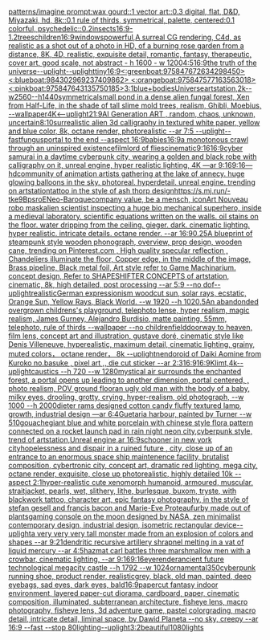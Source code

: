 [patterns](https://www.ebank.nz/aiartgenerator?category=patterns)[/imagine prompt:wax gourd::1 vector art::0.3 digital, flat, D&D, Miyazaki, hd, 8k::0.1 rule of thirds, symmetrical, palette, centered:0.1 colorful, psychedelic::0.2](https://www.ebank.nz/aiartgenerator?category=/imagine%20prompt%3Awax%20gourd%3A%3A1%20vector%20art%3A%3A0.3%20digital%2C%20flat%2C%20D%26D%2C%20Miyazaki%2C%20hd%2C%208k%3A%3A0.1%20rule%20of%20thirds%2C%20symmetrical%2C%20palette%2C%20centered%3A0.1%20colorful%2C%20psychedelic%3A%3A0.2)[insects](https://www.ebank.nz/aiartgenerator?category=insects)[16:9](https://www.ebank.nz/aiartgenerator?category=16%3A9)[-1.2](https://www.ebank.nz/aiartgenerator?category=-1.2)[trees](https://www.ebank.nz/aiartgenerator?category=trees)[children](https://www.ebank.nz/aiartgenerator?category=children)[16:9](https://www.ebank.nz/aiartgenerator?category=16%3A9)[windows](https://www.ebank.nz/aiartgenerator?category=windows)[powerful,](https://www.ebank.nz/aiartgenerator?category=powerful%2C)[A surreal CG rendering, C4d, as realistic as a shot out of a photo in HD, of a burning rose garden from a distance, 8K, 4D, realistic, exquisite detail, romantic, fantasy, therapeutic, cover art, good scale, not abstract - h 1600 - w 1200](https://www.ebank.nz/aiartgenerator?category=A%20surreal%20CG%20rendering%2C%20C4d%2C%20as%20realistic%20as%20a%20shot%20out%20of%20a%20photo%20in%20HD%2C%20of%20a%20burning%20rose%20garden%20from%20a%20distance%2C%208K%2C%204D%2C%20realistic%2C%20exquisite%20detail%2C%20romantic%2C%20fantasy%2C%20therapeutic%2C%20cover%20art%2C%20good%20scale%2C%20not%20abstract%20-%20h%201600%20-%20w%201200)[4:5](https://www.ebank.nz/aiartgenerator?category=4%3A5)[16:9](https://www.ebank.nz/aiartgenerator?category=16%3A9)[the truth of the universe](https://www.ebank.nz/aiartgenerator?category=the%20truth%20of%20the%20universe)[--uplight](https://www.ebank.nz/aiartgenerator?category=--uplight)[--uplight](https://www.ebank.nz/aiartgenerator?category=--uplight)[tiny](https://www.ebank.nz/aiartgenerator?category=tiny)[16:9](https://www.ebank.nz/aiartgenerator?category=16%3A9)[<:greenboat:975847672634298450> <:blueboat:984302969237409862> <:orangeboat:975847577163563018> <:pinkboat:975847643135750185>](https://www.ebank.nz/aiartgenerator?category=%3C%3Agreenboat%3A975847672634298450%3E%20%3C%3Ablueboat%3A984302969237409862%3E%20%3C%3Aorangeboat%3A975847577163563018%3E%20%3C%3Apinkboat%3A975847643135750185%3E)[3:1](https://www.ebank.nz/aiartgenerator?category=3%3A1)[blue+](https://www.ebank.nz/aiartgenerator?category=blue%2B)[bodies](https://www.ebank.nz/aiartgenerator?category=bodies)[Universe](https://www.ebank.nz/aiartgenerator?category=Universe)[artstation,2k--w2560--h1440](https://www.ebank.nz/aiartgenerator?category=artstation%2C2k--w2560--h1440)[symmetrical](https://www.ebank.nz/aiartgenerator?category=symmetrical)[small pond in a dense alien fungal forest, Xen from Half-Life, in the shade of tall slime mold trees, realism, Ghibli, Moebius, --wallpaper](https://www.ebank.nz/aiartgenerator?category=small%20pond%20in%20a%20dense%20alien%20fungal%20forest%2C%20Xen%20from%20Half-Life%2C%20in%20the%20shade%20of%20tall%20slime%20mold%20trees%2C%20realism%2C%20Ghibli%2C%20Moebius%2C%20--wallpaper)[4K](https://www.ebank.nz/aiartgenerator?category=4K)[<--uplight](https://www.ebank.nz/aiartgenerator?category=%3C--uplight)[21:9](https://www.ebank.nz/aiartgenerator?category=21%3A9)[AI Generation ART , random, chaos, unknown, uncertain](https://www.ebank.nz/aiartgenerator?category=AI%20Generation%20ART%20%2C%20random%2C%20chaos%2C%20unknown%2C%20uncertain)[8:10](https://www.ebank.nz/aiartgenerator?category=8%3A10)[surrealistic alien 3d calligraphy in textured white paper, yellow and blue color, 8k, octane render, photorealistic --ar 7:5 --uplight](https://www.ebank.nz/aiartgenerator?category=surrealistic%20alien%203d%20calligraphy%20in%20textured%20white%20paper%2C%20yellow%20and%20blue%20color%2C%208k%2C%20octane%20render%2C%20photorealistic%20--ar%207%3A5%20--uplight)[--fast](https://www.ebank.nz/aiartgenerator?category=--fast)[fungus](https://www.ebank.nz/aiartgenerator?category=fungus)[portal to the end --aspect 16:9](https://www.ebank.nz/aiartgenerator?category=portal%20to%20the%20end%20--aspect%2016%3A9)[babies](https://www.ebank.nz/aiartgenerator?category=babies)[16:9](https://www.ebank.nz/aiartgenerator?category=16%3A9)[a monotonous crawl through an uninspired existence](https://www.ebank.nz/aiartgenerator?category=a%20monotonous%20crawl%20through%20an%20uninspired%20existence)[film](https://www.ebank.nz/aiartgenerator?category=film)[lord of flies](https://www.ebank.nz/aiartgenerator?category=lord%20of%20flies)[cinematic](https://www.ebank.nz/aiartgenerator?category=cinematic)[9:16](https://www.ebank.nz/aiartgenerator?category=9%3A16)[16:9](https://www.ebank.nz/aiartgenerator?category=16%3A9)[cyber samurai in a daytime cyberpunk city, wearing a golden and black robe with calligraphy on it, unreal engine, hyper realistic lighting, 4K —ar 9:16](https://www.ebank.nz/aiartgenerator?category=cyber%20samurai%20in%20a%20daytime%20cyberpunk%20city%2C%20wearing%20a%20golden%20and%20black%20robe%20with%20calligraphy%20on%20it%2C%20unreal%20engine%2C%20hyper%20realistic%20lighting%2C%204K%20%E2%80%94ar%209%3A16)[9:16](https://www.ebank.nz/aiartgenerator?category=9%3A16)[—hd](https://www.ebank.nz/aiartgenerator?category=%E2%80%94hd)[community of animation artists gathering at the lake of annecy. huge glowing balloons in the sky. photoreal. hyperdetail. unreal engine. trending on artstation](https://www.ebank.nz/aiartgenerator?category=community%20of%20animation%20artists%20gathering%20at%20the%20lake%20of%20annecy.%20huge%20glowing%20balloons%20in%20the%20sky.%20photoreal.%20hyperdetail.%20unreal%20engine.%20trending%20on%20artstation)[tattoo in the style of ash thorp design](https://www.ebank.nz/aiartgenerator?category=tattoo%20in%20the%20style%20of%20ash%20thorp%20design)[<https://s.mj.run/-tke9BpsroE>](https://www.ebank.nz/aiartgenerator?category=%3Chttps%3A//s.mj.run/-tke9BpsroE%3E)[Neo-Baroque](https://www.ebank.nz/aiartgenerator?category=Neo-Baroque)[company value, be a mensch, icon](https://www.ebank.nz/aiartgenerator?category=company%20value%2C%20be%20a%20mensch%2C%20icon)[Art Nouveau robo mask](https://www.ebank.nz/aiartgenerator?category=Art%20Nouveau%20robo%20mask)[alien scientist inspecting a huge bio mechanical superhero, inside a medieval laboratory. scientific equations written on the walls. oil stains on the floor. water dripping from the ceiling. gieger. dark. cinematic lighting. hyper realistic. intricate details. octane render. --ar 16:9](https://www.ebank.nz/aiartgenerator?category=alien%20scientist%20inspecting%20a%20huge%20bio%20mechanical%20superhero%2C%20inside%20a%20medieval%20laboratory.%20scientific%20equations%20written%20on%20the%20walls.%20oil%20stains%20on%20the%20floor.%20water%20dripping%20from%20the%20ceiling.%20gieger.%20dark.%20cinematic%20lighting.%20hyper%20realistic.%20intricate%20details.%20octane%20render.%20--ar%2016%3A9)[0.25](https://www.ebank.nz/aiartgenerator?category=0.25)[A blueprint of steampunk style wooden phonograph,  overview, prop design, wooden cane,  trending on Pinterest.com  , High quality specular reflection ,  Chandeliers illuminate the floor, Copper  edge, in the middle of the image, Brass pipeline,  Black metal foil,  Art style refer to Game Machinarium.  concept design, Refer to SHAPESHIFTER CONCEPTS  of artstation, cinematic,  8k, high detailed,  post processing    --ar 5:9   --no dof](https://www.ebank.nz/aiartgenerator?category=A%20blueprint%20of%20steampunk%20style%20wooden%20phonograph%2C%20%20overview%2C%20prop%20design%2C%20wooden%20cane%2C%20%20trending%20on%20Pinterest.com%20%20%2C%20High%20quality%20specular%20reflection%20%2C%20%20Chandeliers%20illuminate%20the%20floor%2C%20Copper%20%20edge%2C%20in%20the%20middle%20of%20the%20image%2C%20Brass%20pipeline%2C%20%20Black%20metal%20foil%2C%20%20Art%20style%20refer%20to%20Game%20Machinarium.%20%20concept%20design%2C%20Refer%20to%20SHAPESHIFTER%20CONCEPTS%20%20of%20artstation%2C%20cinematic%2C%20%208k%2C%20high%20detailed%2C%20%20post%20processing%20%20%20%20--ar%205%3A9%20%20%20--no%20dof)[--uplight](https://www.ebank.nz/aiartgenerator?category=--uplight)[realistic](https://www.ebank.nz/aiartgenerator?category=realistic)[German expressionism woodcut sun, solar rays, ecstatic, Orange Sun, Yellow Rays, Black World. --w 1920 --h 1020](https://www.ebank.nz/aiartgenerator?category=German%20expressionism%20woodcut%20sun%2C%20solar%20rays%2C%20ecstatic%2C%20Orange%20Sun%2C%20Yellow%20Rays%2C%20Black%20World.%20--w%201920%20--h%201020)[.5](https://www.ebank.nz/aiartgenerator?category=.5)[An abandonded overgrown childrens's playground, telephoto lense, hyper realism, magic realism, James Gurney, Alejandro Burdisio, matte painting, 55mm, telephoto, rule of thirds --wallpaper --no children](https://www.ebank.nz/aiartgenerator?category=An%20abandonded%20overgrown%20childrens%27s%20playground%2C%20telephoto%20lense%2C%20hyper%20realism%2C%20magic%20realism%2C%20James%20Gurney%2C%20Alejandro%20Burdisio%2C%20matte%20painting%2C%2055mm%2C%20telephoto%2C%20rule%20of%20thirds%20--wallpaper%20--no%20children)[field](https://www.ebank.nz/aiartgenerator?category=field)[doorway to heaven, film lens, concept art and illustration, gustave doré, cinematic style like Denis Villeneuve, hyperealistic, maximum detail, cinematic lighting, grainy, muted colors， octane render， 8k --uplight](https://www.ebank.nz/aiartgenerator?category=doorway%20to%20heaven%2C%20film%20lens%2C%20concept%20art%20and%20illustration%2C%20gustave%20dor%C3%A9%2C%20cinematic%20style%20like%20Denis%20Villeneuve%2C%20hyperealistic%2C%20maximum%20detail%2C%20cinematic%20lighting%2C%20grainy%2C%20muted%20colors%EF%BC%8C%20octane%20render%EF%BC%8C%208k%20--uplight)[nendoroid of Daiki Aomine from Kuroko no.basuke , pixel art ,, die cut sticker --ar 2:3](https://www.ebank.nz/aiartgenerator?category=nendoroid%20of%20Daiki%20Aomine%20from%20Kuroko%20no.basuke%20%2C%20pixel%20art%20%2C%2C%20die%20cut%20sticker%20--ar%202%3A3)[16:9](https://www.ebank.nz/aiartgenerator?category=16%3A9)[16:9](https://www.ebank.nz/aiartgenerator?category=16%3A9)[Klimt,](https://www.ebank.nz/aiartgenerator?category=Klimt%2C)[4k](https://www.ebank.nz/aiartgenerator?category=4k)[--uplight](https://www.ebank.nz/aiartgenerator?category=--uplight)[caustics --h 720 --w 1280](https://www.ebank.nz/aiartgenerator?category=caustics%20--h%20720%20--w%201280)[mystical air surrounds the enchanted forest, a portal opens up leading to another dimension, portal centered, , photo realism, POV ground floor](https://www.ebank.nz/aiartgenerator?category=mystical%20air%20surrounds%20the%20enchanted%20forest%2C%20a%20portal%20opens%20up%20leading%20to%20another%20dimension%2C%20portal%20centered%2C%20%2C%20photo%20realism%2C%20POV%20ground%20floor)[an ugly old man with the body of a baby, milky eyes, drooling, grotty, crying, hyper-realism, old photograph, --w 1000 --h 2000](https://www.ebank.nz/aiartgenerator?category=an%20ugly%20old%20man%20with%20the%20body%20of%20a%20baby%2C%20milky%20eyes%2C%20drooling%2C%20grotty%2C%20crying%2C%20hyper-realism%2C%20old%20photograph%2C%20--w%201000%20--h%202000)[dieter rams designed cotton candy fluffy textured lamp, growth, industrial design —ar 6:4](https://www.ebank.nz/aiartgenerator?category=dieter%20rams%20designed%20cotton%20candy%20fluffy%20textured%20lamp%2C%20growth%2C%20industrial%20design%20%E2%80%94ar%206%3A4)[Guetaria harbour,   painted by Turner --w 510](https://www.ebank.nz/aiartgenerator?category=Guetaria%20harbour%2C%20%20%20painted%20by%20Turner%20--w%20510)[gouache](https://www.ebank.nz/aiartgenerator?category=gouache)[giant blue and white porcelain with chinese style flora pattern connected on a rocket launch pad in rain night neon city,cyberpunk style, trend of artstation,Unreal engine,ar 16:9](https://www.ebank.nz/aiartgenerator?category=giant%20blue%20and%20white%20porcelain%20with%20chinese%20style%20flora%20pattern%20connected%20on%20a%20rocket%20launch%20pad%20in%20rain%20night%20neon%20city%2Ccyberpunk%20style%2C%20trend%20of%20artstation%2CUnreal%20engine%2Car%2016%3A9)[schooner in new york city](https://www.ebank.nz/aiartgenerator?category=schooner%20in%20new%20york%20city)[hopelessness and dispair in a ruined future , city, close up of an entrance to an enormous space ship maintenence facility, brutalist composition, cybertronic city, concept art, dramatic red lighting, mega city, octane render, exquisite, close up photorealistic, highly detailed 10k --aspect 2:1](https://www.ebank.nz/aiartgenerator?category=hopelessness%20and%20dispair%20in%20a%20ruined%20future%20%2C%20city%2C%20close%20up%20of%20an%20entrance%20to%20an%20enormous%20space%20ship%20maintenence%20facility%2C%20brutalist%20composition%2C%20cybertronic%20city%2C%20concept%20art%2C%20dramatic%20red%20lighting%2C%20mega%20city%2C%20octane%20render%2C%20exquisite%2C%20close%20up%20photorealistic%2C%20highly%20detailed%2010k%20--aspect%202%3A1)[hyper-realistic cute xenomorph humanoid, armoured, muscular, straitjacket, pearls, wet, slithery, lithe, burlesque, buxom, tryste, with blackwork tattoo, character art, epic fantasy photography, in the style of stefan gesell and francis bacon and Marie-Eve Proteau](https://www.ebank.nz/aiartgenerator?category=hyper-realistic%20cute%20xenomorph%20humanoid%2C%20armoured%2C%20muscular%2C%20straitjacket%2C%20pearls%2C%20wet%2C%20slithery%2C%20lithe%2C%20burlesque%2C%20buxom%2C%20tryste%2C%20with%20blackwork%20tattoo%2C%20character%20art%2C%20epic%20fantasy%20photography%2C%20in%20the%20style%20of%20stefan%20gesell%20and%20francis%20bacon%20and%20Marie-Eve%20Proteau)[furby made out of plants](https://www.ebank.nz/aiartgenerator?category=furby%20made%20out%20of%20plants)[gaming console on the moon designed by NASA, zen minimalist contemporary design, industrial design, isometric rectangular device](https://www.ebank.nz/aiartgenerator?category=gaming%20console%20on%20the%20moon%20designed%20by%20NASA%2C%20zen%20minimalist%20contemporary%20design%2C%20industrial%20design%2C%20isometric%20rectangular%20device)[--uplight](https://www.ebank.nz/aiartgenerator?category=--uplight)[a very very very tall monster made from an explosion of colors and shapes  --ar 9:21](https://www.ebank.nz/aiartgenerator?category=a%20very%20very%20very%20tall%20monster%20made%20from%20an%20explosion%20of%20colors%20and%20shapes%20%20--ar%209%3A21)[dendritic recursive artillery shrapnel melting in a vat of liquid mercury --ar 4:5](https://www.ebank.nz/aiartgenerator?category=dendritic%20recursive%20artillery%20shrapnel%20melting%20in%20a%20vat%20of%20liquid%20mercury%20--ar%204%3A5)[hazmat carl battles three marshmallow men with a crowbar, cinematic lighting, --ar 9:16](https://www.ebank.nz/aiartgenerator?category=hazmat%20carl%20battles%20three%20marshmallow%20men%20with%20a%20crowbar%2C%20cinematic%20lighting%2C%20--ar%209%3A16)[9:16](https://www.ebank.nz/aiartgenerator?category=9%3A16)[eye](https://www.ebank.nz/aiartgenerator?category=eye)[render](https://www.ebank.nz/aiartgenerator?category=render)[ancient future technological megacity castle  --h 1792  --w 1024](https://www.ebank.nz/aiartgenerator?category=ancient%20future%20technological%20megacity%20castle%20%20--h%201792%20%20--w%201024)[ornamental](https://www.ebank.nz/aiartgenerator?category=ornamental)[350](https://www.ebank.nz/aiartgenerator?category=350)[cyberpunk running shoe, product render, realistic](https://www.ebank.nz/aiartgenerator?category=cyberpunk%20running%20shoe%2C%20product%20render%2C%20realistic)[grey, black, old man, painted, deep eyebags, sad eyes, dark eyes, bald](https://www.ebank.nz/aiartgenerator?category=grey%2C%20black%2C%20old%20man%2C%20painted%2C%20deep%20eyebags%2C%20sad%20eyes%2C%20dark%20eyes%2C%20bald)[16:9](https://www.ebank.nz/aiartgenerator?category=16%3A9)[papercut fantasy indoor environment, layered paper-cut diorama, cardboard, paper, cinematic composition, illuminated, subterranean architecture, fisheye lens, macro photography,  fisheye lens, 3d adventure game, pastel colorgrading, macro detail, intricate detail, liminal space, by Dawid Planeta --no sky, creepy --ar 16:9 --fast --stop 80](https://www.ebank.nz/aiartgenerator?category=papercut%20fantasy%20indoor%20environment%2C%20layered%20paper-cut%20diorama%2C%20cardboard%2C%20paper%2C%20cinematic%20composition%2C%20illuminated%2C%20subterranean%20architecture%2C%20fisheye%20lens%2C%20macro%20photography%2C%20%20fisheye%20lens%2C%203d%20adventure%20game%2C%20pastel%20colorgrading%2C%20macro%20detail%2C%20intricate%20detail%2C%20liminal%20space%2C%20by%20Dawid%20Planeta%20--no%20sky%2C%20creepy%20--ar%2016%3A9%20--fast%20--stop%2080)[lighting](https://www.ebank.nz/aiartgenerator?category=lighting)[--uplight](https://www.ebank.nz/aiartgenerator?category=--uplight)[3:2](https://www.ebank.nz/aiartgenerator?category=3%3A2)[beautiful](https://www.ebank.nz/aiartgenerator?category=beautiful)[1080](https://www.ebank.nz/aiartgenerator?category=1080)[lights](https://www.ebank.nz/aiartgenerator?category=lights)
